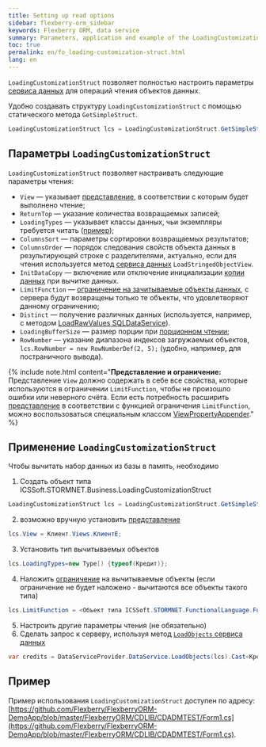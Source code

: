 ```yaml
---
title: Setting up read options
sidebar: flexberry-orm_sidebar
keywords: Flexberry ORM, data service
summary: Parameters, application and example of the LoadingCustomizationStruct method
toc: true
permalink: en/fo_loading-customization-struct.html
lang: en
---
```


`LoadingCustomizationStruct` позволяет полностью настроить параметры [сервиса данных](fo_construction-ds.html) для операций чтения объектов данных.

Удобно создавать структуру `LoadingCustomizationStruct` с помощью статического метода `GetSimpleStruct`.

``` csharp
LoadingCustomizationStruct lcs = LoadingCustomizationStruct.GetSimpleStruct(typeof(Шапка), "ШапкаE");
```

## Параметры `LoadingCustomizationStruct`

`LoadingCustomizationStruct` позволяет настраивать следующие параметры чтения:

* `View` — указывает [представление](fd_view-definition.html), в соответствии с которым будет выполнено чтение;
* `ReturnTop` — указание количества возвращаемых записей;
* `LoadingTypes` — указывает классы данных, чьи экземпляры требуется читать ([пример](fo_reading-several-types-objects.html));
* `ColumnsSort` — параметры сортировки возвращаемых результатов;
* `ColumnsOrder` — порядок следования свойств объекта данных в результирующей строке с разделителями, актуально, если для чтения используется метод [сервиса данных](fo_construction-ds.htm) `LoadStringedObjectView`.
* `InitDataCopy` — включение или отключение инициализации [копии данных](fo_data-object-copy.html) при вычитке данных.
* `LimitFunction` — [ограничение на зачитываемые объекты данных](fo_limit-function.html), с сервера будут возвращены только те объекты, что удовлетворяют данному ограничению;
* `Distinct` — получение различных данных (используется, например, с методом [LoadRawValues SQLDataService](fo_standard-data-services.html)).
* `LoadingBufferSize` — размер порции при [порционном чтении](fo_reading-portion.html);
* `RowNumber` — указание диапазона индексов загружаемых объектов, `lcs.RowNumber = new RowNumberDef(2, 5);` (удобно, например, для постраничного вывода).

{% include note.html content="__Представление и ограничение:__ Представление `View` должно содержать в себе все свойства, которые используются в ограничении `LimitFunction`, чтобы не произошло ошибки или неверного счёта. Если есть потребность расширить [представление](fd_view-definition.html) в соответствии с функцией ограничения `LimitFunction`, можно воспользоваться специальным классом [ViewPropertyAppender](fo_view-property-appender.html)." %}

## Применение `LoadingCustomizationStruct`

Чтобы вычитать набор данных из базы в память, необходимо

1. Создать объект типа ICSSoft.STORMNET.Business.LoadingCustomizationStruct

``` csharp
LoadingCustomizationStruct lcs = LoadingCustomizationStruct.GetSimpleStruct(тип, представление);

```
2. возможно вручную установить [представление](fd_view-definition.html)

``` csharp
lcs.View = Клиент.Views.КлиентE;
```

3. Установить тип вычитываемых объектов

``` csharp
lcs.LoadingTypes=new Type[) {typeof(Кредит)};
```

4. Наложить [ограничение](fo_limit-function.html) на вычитываемые объекты (если ограничение не будет наложено - вычитаются все объекты такого типа)

``` csharp
lcs.LimitFunction = <Объект типа ICSSoft.STORMNET.FunctionalLanguage.Function>
```

5. Настроить другие параметры чтения (не обязательно)
6. Сделать запрос к серверу, используя метод [`LoadObjects` сервиса данных](fo_data-service.html)

``` csharp
var credits = DataServiceProvider.DataService.LoadObjects(lcs).Cast<Кредит>();
```

## Пример

Пример использования `LoadingCustomizationStruct` доступен по адресу: [https://github.com/Flexberry/FlexberryORM-DemoApp/blob/master/FlexberryORM/CDLIB/CDADMTEST/Form1.cs](https://github.com/Flexberry/FlexberryORM-DemoApp/blob/master/FlexberryORM/CDLIB/CDADMTEST/Form1.cs).

